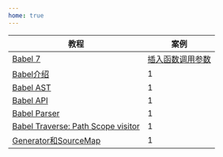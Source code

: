 ```yaml
---
home: true
---
```


| 教程 | 案例 |
| -- | -- |
| [Babel 7](/babel/babel7.html) | [插入函数调用参数](/babel/004_demo_insert_params.html) |
| [Babel介绍](/babel/001_babel_introduce.html) | 1 |
| [Babel AST](/babel/002_babel_ast.html) | 1 |
| [Babel API](/babel/003_babel_api.html) | 1 |
| [Babel Parser](/babel/005_history_of_js_parser.html) | 1 |
| [Babel Traverse: Path Scope visitor](/babel/006_traverse_path_scope_visitor.html) | 1 |
| [Generator和SourceMap](/babel/007_generator_sourcemap.html) | 1 |


